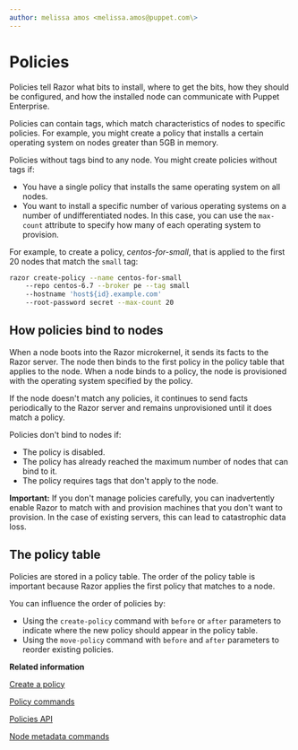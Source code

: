```yaml
---
author: melissa amos <melissa.amos@puppet.com\>
---
```


# Policies

Policies tell Razor what bits to install, where to get the bits, how they should be configured, and how the installed node can communicate with Puppet Enterprise.

Policies can contain tags, which match characteristics of nodes to specific policies. For example, you might create a policy that installs a certain operating system on nodes greater than 5GB in memory.

Policies without tags bind to any node. You might create policies without tags if:

-   You have a single policy that installs the same operating system on all nodes.
-   You want to install a specific number of various operating systems on a number of undifferentiated nodes. In this case, you can use the `max-count` attribute to specify how many of each operating system to provision.

For example, to create a policy, *centos-for-small*, that is applied to the first 20 nodes that match the `small` tag:

```bash
razor create-policy --name centos-for-small
	--repo centos-6.7 --broker pe --tag small
	--hostname 'host${id}.example.com'
	--root-password secret --max-count 20
```

## How policies bind to nodes

When a node boots into the Razor microkernel, it sends its facts to the Razor server. The node then binds to the first policy in the policy table that applies to the node. When a node binds to a policy, the node is provisioned with the operating system specified by the policy.

If the node doesn't match any policies, it continues to send facts periodically to the Razor server and remains unprovisioned until it does match a policy.

Policies don't bind to nodes if:

-   The policy is disabled.
-   The policy has already reached the maximum number of nodes that can bind to it.
-   The policy requires tags that don't apply to the node.

**Important:** If you don't manage policies carefully, you can inadvertently enable Razor to match with and provision machines that you don't want to provision. In the case of existing servers, this can lead to catastrophic data loss.

## The policy table

Policies are stored in a policy table. The order of the policy table is important because Razor applies the first policy that matches to a node.

You can influence the order of policies by:

-   Using the `create-policy` command with `before` or `after` parameters to indicate where the new policy should appear in the policy table.
-   Using the `move-policy` command with `before` and `after` parameters to reorder existing policies.

**Related information**  


[Create a policy](provisioning_a_windows_node.md#)

[Policy commands](using_the_razor_client.md#)

[Policies API](using_the_razor_api.md#)

[Node metadata commands](using_the_razor_client.md#)

